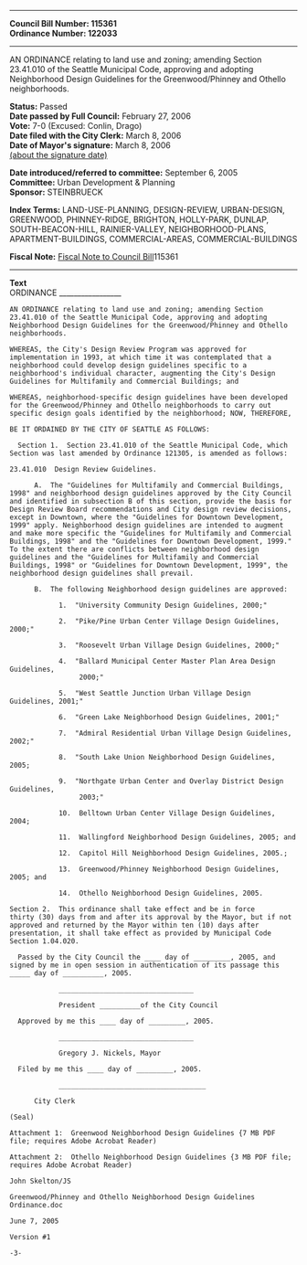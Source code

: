 * * * * *  
  
**Council Bill Number: [](#h0)[](#h2)115361**   
**Ordinance Number: 122033**  
  
* * * * *  
  
AN ORDINANCE relating to land use and zoning; amending Section 23.41.010 of the Seattle Municipal Code, approving and adopting Neighborhood Design Guidelines for the Greenwood/Phinney and Othello neighborhoods.  
  
**Status:** Passed   
**Date passed by Full Council:** February 27, 2006   
**Vote:** 7-0 (Excused: Conlin, Drago)   
**Date filed with the City Clerk:** March 8, 2006   
**Date of Mayor's signature:** March 8, 2006   
[(about the signature date)](/~public/approvaldate.htm)   
  
  
**Date introduced/referred to committee:** September 6, 2005   
**Committee:** Urban Development & Planning   
**Sponsor:** STEINBRUECK   
  
**Index Terms:** LAND-USE-PLANNING, DESIGN-REVIEW, URBAN-DESIGN, GREENWOOD, PHINNEY-RIDGE, BRIGHTON, HOLLY-PARK, DUNLAP, SOUTH-BEACON-HILL, RAINIER-VALLEY, NEIGHBORHOOD-PLANS, APARTMENT-BUILDINGS, COMMERCIAL-AREAS, COMMERCIAL-BUILDINGS  
  
**Fiscal Note:** [Fiscal Note to Council Bill](http://clerk.seattle.gov/~public/fnote/115361.htm)[](#h1)[](#h3)115361  
  
* * * * *  
  
**Text**  
    ORDINANCE _________________  
  
    AN ORDINANCE relating to land use and zoning; amending Section  
    23.41.010 of the Seattle Municipal Code, approving and adopting  
    Neighborhood Design Guidelines for the Greenwood/Phinney and Othello  
    neighborhoods.  
  
    WHEREAS, the City's Design Review Program was approved for  
    implementation in 1993, at which time it was contemplated that a  
    neighborhood could develop design guidelines specific to a  
    neighborhood's individual character, augmenting the City's Design  
    Guidelines for Multifamily and Commercial Buildings; and  
  
    WHEREAS, neighborhood-specific design guidelines have been developed  
    for the Greenwood/Phinney and Othello neighborhoods to carry out  
    specific design goals identified by the neighborhood; NOW, THEREFORE,  
  
    BE IT ORDAINED BY THE CITY OF SEATTLE AS FOLLOWS:  
  
      Section 1.  Section 23.41.010 of the Seattle Municipal Code, which  
    Section was last amended by Ordinance 121305, is amended as follows:  
  
    23.41.010  Design Review Guidelines.  
  
          A.  The "Guidelines for Multifamily and Commercial Buildings,  
    1998" and neighborhood design guidelines approved by the City Council  
    and identified in subsection B of this section, provide the basis for  
    Design Review Board recommendations and City design review decisions,  
    except in Downtown, where the "Guidelines for Downtown Development,  
    1999" apply. Neighborhood design guidelines are intended to augment  
    and make more specific the "Guidelines for Multifamily and Commercial  
    Buildings, 1998" and the "Guidelines for Downtown Development, 1999."  
    To the extent there are conflicts between neighborhood design  
    guidelines and the "Guidelines for Multifamily and Commercial  
    Buildings, 1998" or "Guidelines for Downtown Development, 1999", the  
    neighborhood design guidelines shall prevail.  
  
          B.  The following Neighborhood design guidelines are approved:  
  
                1.  "University Community Design Guidelines, 2000;"  
  
                2.  "Pike/Pine Urban Center Village Design Guidelines, 2000;"  
  
                3.  "Roosevelt Urban Village Design Guidelines, 2000;"  
  
                4.  "Ballard Municipal Center Master Plan Area Design Guidelines,  
                     2000;"  
  
                5.  "West Seattle Junction Urban Village Design Guidelines, 2001;"  
  
                6.  "Green Lake Neighborhood Design Guidelines, 2001;"  
  
                7.  "Admiral Residential Urban Village Design Guidelines, 2002;"  
  
                8.  "South Lake Union Neighborhood Design Guidelines, 2005;  
  
                9.  "Northgate Urban Center and Overlay District Design Guidelines,  
                     2003;"  
  
                10.  Belltown Urban Center Village Design Guidelines, 2004;  
  
                11.  Wallingford Neighborhood Design Guidelines, 2005; and  
  
                12.  Capitol Hill Neighborhood Design Guidelines, 2005.;  
  
                13.  Greenwood/Phinney Neighborhood Design Guidelines, 2005; and  
  
                14.  Othello Neighborhood Design Guidelines, 2005.  
  
    Section 2.  This ordinance shall take effect and be in force  
    thirty (30) days from and after its approval by the Mayor, but if not  
    approved and returned by the Mayor within ten (10) days after  
    presentation, it shall take effect as provided by Municipal Code  
    Section 1.04.020.  
  
      Passed by the City Council the ____ day of _________, 2005, and  
    signed by me in open session in authentication of its passage this  
    _____ day of __________, 2005.  
  
                _________________________________  
  
                President __________of the City Council  
  
      Approved by me this ____ day of _________, 2005.  
  
                _________________________________  
  
                Gregory J. Nickels, Mayor  
  
      Filed by me this ____ day of _________, 2005.  
  
                ____________________________________  
  
          City Clerk  
  
    (Seal)  
  
    Attachment 1:  Greenwood Neighborhood Design Guidelines {7 MB PDF file; requires Adobe Acrobat Reader)  
  
    Attachment 2:  Othello Neighborhood Design Guidelines {3 MB PDF file; requires Adobe Acrobat Reader)  
  
    John Skelton/JS  
  
    Greenwood/Phinney and Othello Neighborhood Design Guidelines  
    Ordinance.doc  
  
    June 7, 2005  
  
    Version #1  
  
    -3-  
